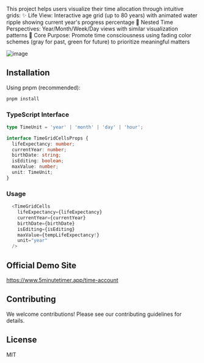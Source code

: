 This project helps users visualize their time allocation through intuitive grids:
✨ Life View: Interactive age grid (up to 80 years) with animated water ripple showing current year's progress percentage
📅 Nested Time Perspectives: Year/Month/Week/Day views with similar visualization patterns
🎯 Core Purpose: Promote time consciousness using fading color schemes (gray for past, green for future) to prioritize meaningful matters

![image](https://github.com/user-attachments/assets/c5be2176-55bc-4ee4-b80c-8419c1c9f497)


## Installation

Using pnpm (recommended):
```bash
pnpm install
```
### TypeScript Interface
```typescript
type TimeUnit = 'year' | 'month' | 'day' | 'hour';

interface TimeGridCellsProps {
  lifeExpectancy: number;
  currentYear: number;
  birthDate: string;
  isEditing: boolean;
  maxValue: number;
  unit: TimeUnit;
}
```
### Usage
```typescript
  <TimeGridCells
    lifeExpectancy={lifeExpectancy}
    currentYear={currentYear}
    birthDate={birthDate}
    isEditing={isEditing}
    maxValue={tempLifeExpectancy!}
    unit="year"
  />
```


## Official Demo Site
https://www.5minutetimer.app/time-account

## Contributing

We welcome contributions! Please see our contributing guidelines for details.

## License

MIT


